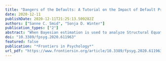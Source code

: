 ```yaml
---
title: "Dangers of the Defaults: A Tutorial on the Impact of Default Priors When Using Bayesian SEM With Small Samples"
date: 2020-12-11
publishDate: 2020-12-11T21:25:13.509282Z
authors: ["Sanne C. Smid", "Sonja D. Winter"]
publication_types: ["2"]
abstract: "When Bayesian estimation is used to analyze Structural Equation Models (SEMs), prior distributions need to be specified for all parameters in the model. Many popular software programs offer default prior distributions, which is helpful for novel users and makes Bayesian SEM accessible for a broad audience. However, when the sample size is small, those prior distributions are not always suitable and can lead to untrustworthy results. In this tutorial, we provide a non-technical discussion of the risks associated with the use of default priors in small sample contexts. We discuss how default priors can unintentionally behave as highly informative priors when samples are small. Also, we demonstrate an online educational Shiny app, in which users can explore the impact of varying prior distributions and sample sizes on model results. We discuss how the Shiny app can be used in teaching; provide a reading list with literature on how to specify suitable prior distributions; and discuss guidelines on how to recognize (mis)behaving priors. It is our hope that this tutorial helps to spread awareness of the importance of specifying suitable priors when Bayesian SEM is used with small samples."
doi: "10.3389/fpsyg.2020.611963"
featured: false
publication: "*Frontiers in Psychology*"
url_pdf: "https://www.frontiersin.org/article/10.3389/fpsyg.2020.611963"
---
```



